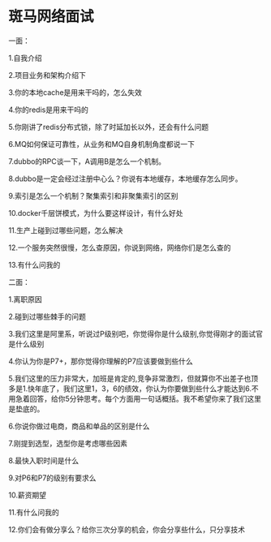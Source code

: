 # 斑马网络面试

一面：

1.自我介绍

2.项目业务和架构介绍下

3.你的本地cache是用来干吗的，怎么失效

4.你的redis是用来干吗的 

5.你刚讲了redis分布式锁，除了时延加长以外，还会有什么问题

6.MQ如何保证可靠性，从业务和MQ自身机制角度都说一下

7.dubbo的RPC谈一下，A调用B是怎么一个机制。

8.dubbo是一定会经过注册中心么？你说有本地缓存，本地缓存怎么同步。

9.索引是怎么一个机制？聚集索引和非聚集索引的区别

10.docker千层饼模式，为什么要这样设计，有什么好处

11.生产上碰到过哪些问题，怎么解决

12.一个服务突然很慢，怎么查原因，你说到网络，网络你们是怎么查的

13.有什么问我的

二面：

1.离职原因

2.碰到过哪些棘手的问题

3.我们这里是阿里系，听说过P级别吧，你觉得你是什么级别,你觉得刚才的面试官是什么级别

4.你认为你是P7+，那你觉得你理解的P7应该要做到些什么

5.我们这里的压力非常大，加班是肯定的,竞争非常激烈，但就算你不出差子也顶多是1.快年底了，我们这里1，3，6的绩效，你认为你要做到些什么才能达到6.不用急着回答，给你5分钟思考。每个方面用一句话概括。我不希望你来了我们这里是垫底的。

6.你说你做过电商，商品和单品的区别是什么

7.刚提到选型，选型你是考虑哪些因素

8.最快入职时间是什么

9.对P6和P7的级别有要求么

10.薪资期望

11.有什么问我的

12.你们会有做分享么？给你三次分享的机会，你会分享些什么，只分享技术

